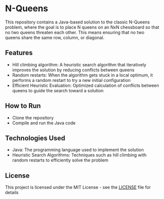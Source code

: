 # N-Queens
This repository contains a Java-based solution to the classic N-Queens problem, where the goal is to place N queens on an NxN chessboard so that no two queens threaten each other. This means ensuring that no two queens share the same row, column, or diagonal.

## Features
- Hill climbing algorithm: A heuristic search algorithm that iteratively improves the solution by reducing conflicts between queens
- Random restarts: When the algorithm gets stuck in a local optimum, it performs a random restart to try a new initial configuration
- Efficient Heuristic Evaluation: Optimized calculation of conflicts between queens to guide the search toward a solution

## How to Run
- Clone the repository
- Compile and run the Java code

## Technologies Used
- Java: The programming language used to implement the solution
- Heuristic Search Algorithms: Techniques such as hill climbing with random restarts to efficiently solve the problem
  
## License
This project is licensed under the MIT License - see the [LICENSE](./LICENSE) file for details
